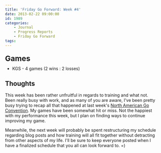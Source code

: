 ```yaml
---
title: 'Friday Go Forward: Week #4'
date: 2013-02-22 09:00:00
id: 1989
categories:
	- Journal
	- Progress Reports
	- Friday Go Forward
tags:
---
```


## <span style="line-height: 13px; font-size: 1.17em;">Games</span>

*   KGS - 4 games (2 wins : 2 losses)

## Thoughts

This week has been rather unfruitful in regards to training and what not. Been really busy with work, and as many of you are aware, I've been pretty busy trying to recap all that happened at last week's [North American Go Convention](http://www.bengozen.com/north-american-go-convention-day-1/ "North American Go Convention — Day 1"). My games have been somewhat hit or miss. Not the happiest with my performance this week, but I plan on finding ways to continue improving my game.

Meanwhile, the next week will probably be spent restructuring my schedule regarding blog posts and how training will all fit together without detracting from other aspects of my life. I'll be sure to keep everyone posted when I have a finalized schedule that you all can look forward to. =)